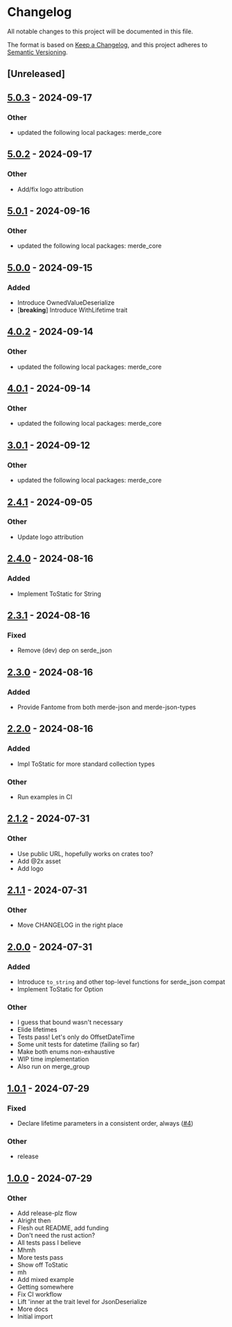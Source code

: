 # Changelog
All notable changes to this project will be documented in this file.

The format is based on [Keep a Changelog](https://keepachangelog.com/en/1.0.0/),
and this project adheres to [Semantic Versioning](https://semver.org/spec/v2.0.0.html).

## [Unreleased]

## [5.0.3](https://github.com/bearcove/merde/compare/merde_json-v5.0.2...merde_json-v5.0.3) - 2024-09-17

### Other

- updated the following local packages: merde_core

## [5.0.2](https://github.com/bearcove/merde/compare/merde_json-v5.0.1...merde_json-v5.0.2) - 2024-09-17

### Other

- Add/fix logo attribution

## [5.0.1](https://github.com/bearcove/merde/compare/merde_json-v5.0.0...merde_json-v5.0.1) - 2024-09-16

### Other

- updated the following local packages: merde_core

## [5.0.0](https://github.com/bearcove/merde/compare/merde_json-v4.0.2...merde_json-v5.0.0) - 2024-09-15

### Added

- Introduce OwnedValueDeserialize
- [**breaking**] Introduce WithLifetime trait

## [4.0.2](https://github.com/bearcove/merde/compare/merde_json-v4.0.1...merde_json-v4.0.2) - 2024-09-14

### Other

- updated the following local packages: merde_core

## [4.0.1](https://github.com/bearcove/merde/compare/merde_json-v4.0.0...merde_json-v4.0.1) - 2024-09-14

### Other

- updated the following local packages: merde_core

## [3.0.1](https://github.com/bearcove/merde/compare/merde_json-v3.0.0...merde_json-v3.0.1) - 2024-09-12

### Other

- updated the following local packages: merde_core

## [2.4.1](https://github.com/bearcove/merde_json/compare/merde_json-v2.4.0...merde_json-v2.4.1) - 2024-09-05

### Other
- Update logo attribution

## [2.4.0](https://github.com/bearcove/merde_json/compare/merde_json-v2.3.1...merde_json-v2.4.0) - 2024-08-16

### Added
- Implement ToStatic for String

## [2.3.1](https://github.com/bearcove/merde_json/compare/merde_json-v2.3.0...merde_json-v2.3.1) - 2024-08-16

### Fixed
- Remove (dev) dep on serde_json

## [2.3.0](https://github.com/bearcove/merde_json/compare/merde_json-v2.2.0...merde_json-v2.3.0) - 2024-08-16

### Added
- Provide Fantome from both merde-json and merde-json-types

## [2.2.0](https://github.com/bearcove/merde_json/compare/merde_json-v2.1.2...merde_json-v2.2.0) - 2024-08-16

### Added
- Impl ToStatic for more standard collection types

### Other
- Run examples in CI

## [2.1.2](https://github.com/bearcove/merde_json/compare/merde_json-v2.1.1...merde_json-v2.1.2) - 2024-07-31

### Other
- Use public URL, hopefully works on crates too?
- Add @2x asset
- Add logo

## [2.1.1](https://github.com/bearcove/merde_json/compare/merde_json-v2.1.0...merde_json-v2.1.1) - 2024-07-31

### Other
- Move CHANGELOG in the right place

## [2.0.0](https://github.com/bearcove/merde_json/compare/v1.0.1...v2.0.0) - 2024-07-31

### Added
- Introduce `to_string` and other top-level functions for serde_json compat
- Implement ToStatic for Option<T>

### Other
- I guess that bound wasn't necessary
- Elide lifetimes
- Tests pass! Let's only do OffsetDateTime
- Some unit tests for datetime (failing so far)
- Make both enums non-exhaustive
- WIP time implementation
- Also run on merge_group

## [1.0.1](https://github.com/bearcove/merde_json/compare/v1.0.0...v1.0.1) - 2024-07-29

### Fixed
- Declare lifetime parameters in a consistent order, always ([#4](https://github.com/bearcove/merde_json/pull/4))

### Other
- release

## [1.0.0](https://github.com/bearcove/merde_json/releases/tag/v1.0.0) - 2024-07-29

### Other
- Add release-plz flow
- Alright then
- Flesh out README, add funding
- Don't need the rust action?
- All tests pass I believe
- Mhmh
- More tests pass
- Show off ToStatic
- mh
- Add mixed example
- Getting somewhere
- Fix CI workflow
- Lift 'inner at the trait level for JsonDeserialize
- More docs
- Initial import
